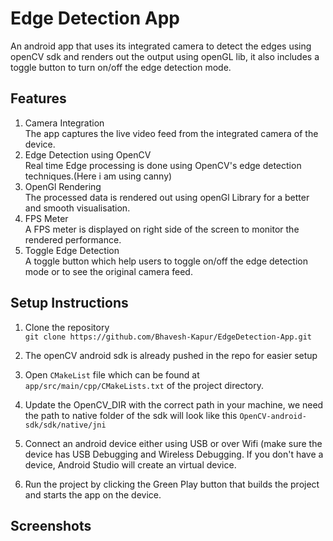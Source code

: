 # Edge Detection App

An android app that uses its integrated camera to detect the edges using openCV sdk and renders out the output using openGL lib, it also includes a toggle button to turn on/off the edge detection mode.

## Features

1. Camera Integration  
   The app captures the live video feed from the integrated camera of the device.
2. Edge Detection using OpenCV  
   Real time Edge processing is done using OpenCV's edge detection techniques.(Here i am using canny)
3. OpenGl Rendering  
   The processed data is rendered out using openGl Library for a better and smooth visualisation.
4. FPS Meter  
   A FPS meter is displayed on right side of the screen to monitor the rendered performance.
5. Toggle Edge Detection  
   A toggle button which help users to toggle on/off the edge detection mode or to see the original camera feed.

## Setup Instructions

1. Clone the repository  
   ``` git clone https://github.com/Bhavesh-Kapur/EdgeDetection-App.git ```

2. The openCV android sdk is already pushed in the repo for easier setup
3. Open ```CMakeList``` file which can be found at ```app/src/main/cpp/CMakeLists.txt``` of the project directory.
4. Update the OpenCV_DIR with the correct path in your machine, we need the path to native folder of the sdk will look like this ```OpenCV-android-sdk/sdk/native/jni```
5. Connect an android device either using USB or over Wifi (make sure the device has USB Debugging and Wireless Debugging. If you don't have a device, Android Studio will create an virtual device.
6. Run the project by clicking the Green Play button that builds the project and starts the app on the device.


## Screenshots 
